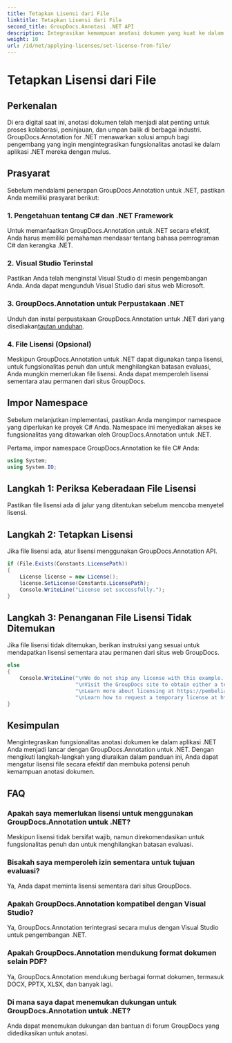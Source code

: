 ```yaml
---
title: Tetapkan Lisensi dari File
linktitle: Tetapkan Lisensi dari File
second_title: GroupDocs.Annotasi .NET API
description: Integrasikan kemampuan anotasi dokumen yang kuat ke dalam aplikasi .NET Anda secara lancar dengan GroupDocs.Annotation untuk .NET.
weight: 10
url: /id/net/applying-licenses/set-license-from-file/
---
```


# Tetapkan Lisensi dari File

## Perkenalan
Di era digital saat ini, anotasi dokumen telah menjadi alat penting untuk proses kolaborasi, peninjauan, dan umpan balik di berbagai industri. GroupDocs.Annotation for .NET menawarkan solusi ampuh bagi pengembang yang ingin mengintegrasikan fungsionalitas anotasi ke dalam aplikasi .NET mereka dengan mulus.
## Prasyarat
Sebelum mendalami penerapan GroupDocs.Annotation untuk .NET, pastikan Anda memiliki prasyarat berikut:
### 1. Pengetahuan tentang C# dan .NET Framework
Untuk memanfaatkan GroupDocs.Annotation untuk .NET secara efektif, Anda harus memiliki pemahaman mendasar tentang bahasa pemrograman C# dan kerangka .NET.
### 2. Visual Studio Terinstal
Pastikan Anda telah menginstal Visual Studio di mesin pengembangan Anda. Anda dapat mengunduh Visual Studio dari situs web Microsoft.
### 3. GroupDocs.Annotation untuk Perpustakaan .NET
 Unduh dan instal perpustakaan GroupDocs.Annotation untuk .NET dari yang disediakan[tautan unduhan](https://releases.groupdocs.com/annotation/net/).
### 4. File Lisensi (Opsional)
Meskipun GroupDocs.Annotation untuk .NET dapat digunakan tanpa lisensi, untuk fungsionalitas penuh dan untuk menghilangkan batasan evaluasi, Anda mungkin memerlukan file lisensi. Anda dapat memperoleh lisensi sementara atau permanen dari situs GroupDocs.

## Impor Namespace
Sebelum melanjutkan implementasi, pastikan Anda mengimpor namespace yang diperlukan ke proyek C# Anda. Namespace ini menyediakan akses ke fungsionalitas yang ditawarkan oleh GroupDocs.Annotation untuk .NET.

Pertama, impor namespace GroupDocs.Annotation ke file C# Anda:
```csharp
using System;
using System.IO;
```
## Langkah 1: Periksa Keberadaan File Lisensi
Pastikan file lisensi ada di jalur yang ditentukan sebelum mencoba menyetel lisensi.
## Langkah 2: Tetapkan Lisensi
Jika file lisensi ada, atur lisensi menggunakan GroupDocs.Annotation API.
```csharp
if (File.Exists(Constants.LicensePath))
{
    License license = new License();
    license.SetLicense(Constants.LicensePath);
    Console.WriteLine("License set successfully.");
}
```
## Langkah 3: Penanganan File Lisensi Tidak Ditemukan
Jika file lisensi tidak ditemukan, berikan instruksi yang sesuai untuk mendapatkan lisensi sementara atau permanen dari situs web GroupDocs.
```csharp
else
{
    Console.WriteLine("\nWe do not ship any license with this example. " +
                      "\nVisit the GroupDocs site to obtain either a temporary or permanent license. " +
                      "\nLearn more about licensing at https://pembelian.groupdocs.com/faqs/licensing. " +
                      "\nLearn how to request a temporary license at https://purchase.groupdocs.com/temporary-license.");
}
```

## Kesimpulan
Mengintegrasikan fungsionalitas anotasi dokumen ke dalam aplikasi .NET Anda menjadi lancar dengan GroupDocs.Annotation untuk .NET. Dengan mengikuti langkah-langkah yang diuraikan dalam panduan ini, Anda dapat mengatur lisensi file secara efektif dan membuka potensi penuh kemampuan anotasi dokumen.
## FAQ
### Apakah saya memerlukan lisensi untuk menggunakan GroupDocs.Annotation untuk .NET?
Meskipun lisensi tidak bersifat wajib, namun direkomendasikan untuk fungsionalitas penuh dan untuk menghilangkan batasan evaluasi.
### Bisakah saya memperoleh izin sementara untuk tujuan evaluasi?
Ya, Anda dapat meminta lisensi sementara dari situs GroupDocs.
### Apakah GroupDocs.Annotation kompatibel dengan Visual Studio?
Ya, GroupDocs.Annotation terintegrasi secara mulus dengan Visual Studio untuk pengembangan .NET.
### Apakah GroupDocs.Annotation mendukung format dokumen selain PDF?
Ya, GroupDocs.Annotation mendukung berbagai format dokumen, termasuk DOCX, PPTX, XLSX, dan banyak lagi.
### Di mana saya dapat menemukan dukungan untuk GroupDocs.Annotation untuk .NET?
Anda dapat menemukan dukungan dan bantuan di forum GroupDocs yang didedikasikan untuk anotasi.